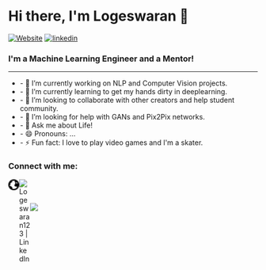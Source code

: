 <h1 align='left'>
Hi there, I'm Logeswaran 👋
</h1>

[![Website](https://img.shields.io/website?label=Logeswaran+Website&style=for-the-badge&url=https%3A%2F%2Fcodestackr.com)](https://logeswaranofficial.com/)
[![linkedin](https://img.shields.io/badge/linkedin-%230077B5.svg?&style=for-the-badge&logo=linkedin&logoColor=white)](https://www.linkedin.com/in/logeswaran-sivakumar-466129165/)

<!--
**Logeswaran123/Logeswaran123** is a ✨ _special_ ✨ repository because its `README.md` (this file) appears on your GitHub profile.
-->
<h3 align='left'>
I'm a Machine Learning Engineer and a Mentor!
</h3>
<hr>
<p>
<ul>
  <li>- 🔭 I’m currently working on NLP and Computer Vision projects.</li>
  <li>- 🌱 I’m currently learning to get my hands dirty in deeplearning.</li>
  <li>- 👯 I’m looking to collaborate with other creators and help student community.</li>
  <li>- 🤔 I’m looking for help with GANs and Pix2Pix networks.</li>
  <li>- 💬 Ask me about Life! </li>
  <li>- 😄 Pronouns: ...</li>
  <li>- ⚡ Fun fact: I love to play video games and I'm a skater.</li>
</ul>
</p>

### Connect with me:

[<img align="left" alt="logeswaranofficial.com" width="22px" src="https://raw.githubusercontent.com/iconic/open-iconic/master/svg/globe.svg" />][website]
[<img align="left" alt="Logeswaran123 | LinkedIn" width="22px" src="https://cdn.jsdelivr.net/npm/simple-icons@v3/icons/linkedin.svg" />][linkedin]
<br>
<br>

<p align='left'>
  <a href="#"><img src="https://github-readme-stats.vercel.app/api?username=Logeswaran123&show_icons=true&count_private=true&theme=dark" width="350"></a>
</p>





[website]: https://logeswaranofficial.com/
[linkedin]: https://www.linkedin.com/in/logeswaran-sivakumar-466129165/
